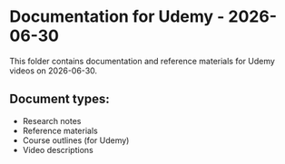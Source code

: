 # Documentation for Udemy - 2026-06-30

This folder contains documentation and reference materials for Udemy videos on 2026-06-30.

## Document types:
- Research notes
- Reference materials
- Course outlines (for Udemy)
- Video descriptions
